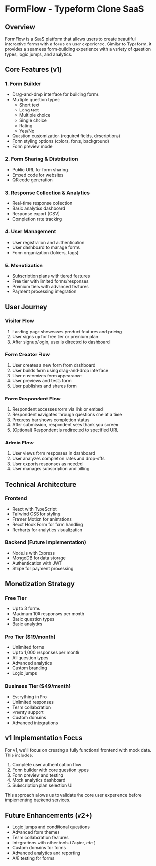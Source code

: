 # FormFlow - Typeform Clone SaaS

## Overview
FormFlow is a SaaS platform that allows users to create beautiful, interactive forms with a focus on user experience. Similar to Typeform, it provides a seamless form-building experience with a variety of question types, logic jumps, and analytics.

## Core Features (v1)

### 1. Form Builder
- Drag-and-drop interface for building forms
- Multiple question types:
  - Short text
  - Long text
  - Multiple choice
  - Single choice
  - Rating
  - Yes/No
- Question customization (required fields, descriptions)
- Form styling options (colors, fonts, background)
- Form preview mode

### 2. Form Sharing & Distribution
- Public URL for form sharing
- Embed code for websites
- QR code generation

### 3. Response Collection & Analytics
- Real-time response collection
- Basic analytics dashboard
- Response export (CSV)
- Completion rate tracking

### 4. User Management
- User registration and authentication
- User dashboard to manage forms
- Form organization (folders, tags)

### 5. Monetization
- Subscription plans with tiered features
- Free tier with limited forms/responses
- Premium tiers with advanced features
- Payment processing integration

## User Journey

### Visitor Flow
1. Landing page showcases product features and pricing
2. User signs up for free tier or premium plan
3. After signup/login, user is directed to dashboard

### Form Creator Flow
1. User creates a new form from dashboard
2. User builds form using drag-and-drop interface
3. User customizes form appearance
4. User previews and tests form
5. User publishes and shares form

### Form Respondent Flow
1. Respondent accesses form via link or embed
2. Respondent navigates through questions one at a time
3. Progress bar shows completion status
4. After submission, respondent sees thank you screen
5. (Optional) Respondent is redirected to specified URL

### Admin Flow
1. User views form responses in dashboard
2. User analyzes completion rates and drop-offs
3. User exports responses as needed
4. User manages subscription and billing

## Technical Architecture

### Frontend
- React with TypeScript
- Tailwind CSS for styling
- Framer Motion for animations
- React Hook Form for form handling
- Recharts for analytics visualization

### Backend (Future Implementation)
- Node.js with Express
- MongoDB for data storage
- Authentication with JWT
- Stripe for payment processing

## Monetization Strategy

### Free Tier
- Up to 3 forms
- Maximum 100 responses per month
- Basic question types
- Basic analytics

### Pro Tier ($19/month)
- Unlimited forms
- Up to 1,000 responses per month
- All question types
- Advanced analytics
- Custom branding
- Logic jumps

### Business Tier ($49/month)
- Everything in Pro
- Unlimited responses
- Team collaboration
- Priority support
- Custom domains
- Advanced integrations

## v1 Implementation Focus
For v1, we'll focus on creating a fully functional frontend with mock data. This includes:

1. Complete user authentication flow
2. Form builder with core question types
3. Form preview and testing
4. Mock analytics dashboard
5. Subscription plan selection UI

This approach allows us to validate the core user experience before implementing backend services.

## Future Enhancements (v2+)
- Logic jumps and conditional questions
- Advanced form themes
- Team collaboration features
- Integrations with other tools (Zapier, etc.)
- Custom domains for forms
- Advanced analytics and reporting
- A/B testing for forms